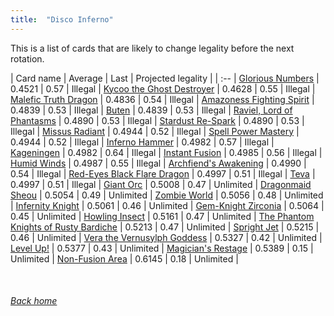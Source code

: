 ```yaml
---
title:  "Disco Inferno"
---
```


This is a list of cards that are likely to change legality before the next rotation.

| Card name | Average | Last | Projected legality |
| :-- |
[Glorious Numbers](https://db.ygoprodeck.com/card/?search=Glorious%20Numbers) | 0.4521 | 0.57 | Illegal |
[Kycoo the Ghost Destroyer](https://db.ygoprodeck.com/card/?search=Kycoo%20the%20Ghost%20Destroyer) | 0.4628 | 0.55 | Illegal |
[Malefic Truth Dragon](https://db.ygoprodeck.com/card/?search=Malefic%20Truth%20Dragon) | 0.4836 | 0.54 | Illegal |
[Amazoness Fighting Spirit](https://db.ygoprodeck.com/card/?search=Amazoness%20Fighting%20Spirit) | 0.4839 | 0.53 | Illegal |
[Buten](https://db.ygoprodeck.com/card/?search=Buten) | 0.4839 | 0.53 | Illegal |
[Raviel, Lord of Phantasms](https://db.ygoprodeck.com/card/?search=Raviel,%20Lord%20of%20Phantasms) | 0.4890 | 0.53 | Illegal |
[Stardust Re-Spark](https://db.ygoprodeck.com/card/?search=Stardust%20Re-Spark) | 0.4890 | 0.53 | Illegal |
[Missus Radiant](https://db.ygoprodeck.com/card/?search=Missus%20Radiant) | 0.4944 | 0.52 | Illegal |
[Spell Power Mastery](https://db.ygoprodeck.com/card/?search=Spell%20Power%20Mastery) | 0.4944 | 0.52 | Illegal |
[Inferno Hammer](https://db.ygoprodeck.com/card/?search=Inferno%20Hammer) | 0.4982 | 0.57 | Illegal |
[Kageningen](https://db.ygoprodeck.com/card/?search=Kageningen) | 0.4982 | 0.64 | Illegal |
[Instant Fusion](https://db.ygoprodeck.com/card/?search=Instant%20Fusion) | 0.4985 | 0.56 | Illegal |
[Humid Winds](https://db.ygoprodeck.com/card/?search=Humid%20Winds) | 0.4987 | 0.55 | Illegal |
[Archfiend's Awakening](https://db.ygoprodeck.com/card/?search=Archfiend's%20Awakening) | 0.4990 | 0.54 | Illegal |
[Red-Eyes Black Flare Dragon](https://db.ygoprodeck.com/card/?search=Red-Eyes%20Black%20Flare%20Dragon) | 0.4997 | 0.51 | Illegal |
[Teva](https://db.ygoprodeck.com/card/?search=Teva) | 0.4997 | 0.51 | Illegal |
[Giant Orc](https://db.ygoprodeck.com/card/?search=Giant%20Orc) | 0.5008 | 0.47 | Unlimited |
[Dragonmaid Sheou](https://db.ygoprodeck.com/card/?search=Dragonmaid%20Sheou) | 0.5054 | 0.49 | Unlimited |
[Zombie World](https://db.ygoprodeck.com/card/?search=Zombie%20World) | 0.5056 | 0.48 | Unlimited |
[Infernity Knight](https://db.ygoprodeck.com/card/?search=Infernity%20Knight) | 0.5061 | 0.46 | Unlimited |
[Gem-Knight Zirconia](https://db.ygoprodeck.com/card/?search=Gem-Knight%20Zirconia) | 0.5064 | 0.45 | Unlimited |
[Howling Insect](https://db.ygoprodeck.com/card/?search=Howling%20Insect) | 0.5161 | 0.47 | Unlimited |
[The Phantom Knights of Rusty Bardiche](https://db.ygoprodeck.com/card/?search=The%20Phantom%20Knights%20of%20Rusty%20Bardiche) | 0.5213 | 0.47 | Unlimited |
[Spright Jet](https://db.ygoprodeck.com/card/?search=Spright%20Jet) | 0.5215 | 0.46 | Unlimited |
[Vera the Vernusylph Goddess](https://db.ygoprodeck.com/card/?search=Vera%20the%20Vernusylph%20Goddess) | 0.5327 | 0.42 | Unlimited |
[Level Up!](https://db.ygoprodeck.com/card/?search=Level%20Up!) | 0.5377 | 0.43 | Unlimited |
[Magician's Restage](https://db.ygoprodeck.com/card/?search=Magician's%20Restage) | 0.5389 | 0.15 | Unlimited |
[Non-Fusion Area](https://db.ygoprodeck.com/card/?search=Non-Fusion%20Area) | 0.6145 | 0.18 | Unlimited |

<br>

###### [Back home](index)